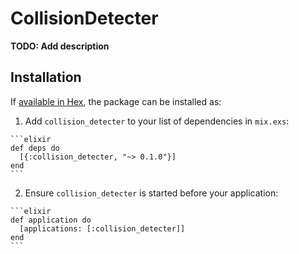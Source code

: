 # CollisionDetecter

**TODO: Add description**

## Installation

If [available in Hex](https://hex.pm/docs/publish), the package can be installed as:

  1. Add `collision_detecter` to your list of dependencies in `mix.exs`:

    ```elixir
    def deps do
      [{:collision_detecter, "~> 0.1.0"}]
    end
    ```

  2. Ensure `collision_detecter` is started before your application:

    ```elixir
    def application do
      [applications: [:collision_detecter]]
    end
    ```

